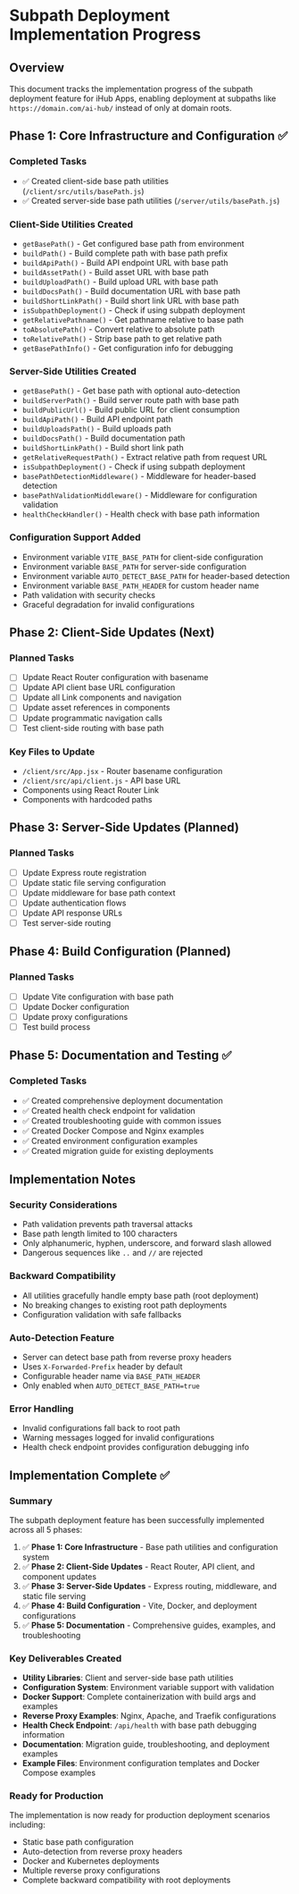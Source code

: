 # Subpath Deployment Implementation Progress

## Overview
This document tracks the implementation progress of the subpath deployment feature for iHub Apps, enabling deployment at subpaths like `https://domain.com/ai-hub/` instead of only at domain roots.

## Phase 1: Core Infrastructure and Configuration ✅

### Completed Tasks
- ✅ Created client-side base path utilities (`/client/src/utils/basePath.js`)
- ✅ Created server-side base path utilities (`/server/utils/basePath.js`)

### Client-Side Utilities Created
- `getBasePath()` - Get configured base path from environment
- `buildPath()` - Build complete path with base path prefix
- `buildApiPath()` - Build API endpoint URL with base path
- `buildAssetPath()` - Build asset URL with base path
- `buildUploadPath()` - Build upload URL with base path
- `buildDocsPath()` - Build documentation URL with base path
- `buildShortLinkPath()` - Build short link URL with base path
- `isSubpathDeployment()` - Check if using subpath deployment
- `getRelativePathname()` - Get pathname relative to base path
- `toAbsolutePath()` - Convert relative to absolute path
- `toRelativePath()` - Strip base path to get relative path
- `getBasePathInfo()` - Get configuration info for debugging

### Server-Side Utilities Created
- `getBasePath()` - Get base path with optional auto-detection
- `buildServerPath()` - Build server route path with base path
- `buildPublicUrl()` - Build public URL for client consumption
- `buildApiPath()` - Build API endpoint path
- `buildUploadsPath()` - Build uploads path
- `buildDocsPath()` - Build documentation path
- `buildShortLinkPath()` - Build short link path
- `getRelativeRequestPath()` - Extract relative path from request URL
- `isSubpathDeployment()` - Check if using subpath deployment
- `basePathDetectionMiddleware()` - Middleware for header-based detection
- `basePathValidationMiddleware()` - Middleware for configuration validation
- `healthCheckHandler()` - Health check with base path information

### Configuration Support Added
- Environment variable `VITE_BASE_PATH` for client-side configuration
- Environment variable `BASE_PATH` for server-side configuration
- Environment variable `AUTO_DETECT_BASE_PATH` for header-based detection
- Environment variable `BASE_PATH_HEADER` for custom header name
- Path validation with security checks
- Graceful degradation for invalid configurations

## Phase 2: Client-Side Updates (Next)

### Planned Tasks
- [ ] Update React Router configuration with basename
- [ ] Update API client base URL configuration
- [ ] Update all Link components and navigation
- [ ] Update asset references in components
- [ ] Update programmatic navigation calls
- [ ] Test client-side routing with base path

### Key Files to Update
- `/client/src/App.jsx` - Router basename configuration
- `/client/src/api/client.js` - API base URL
- Components using React Router Link
- Components with hardcoded paths

## Phase 3: Server-Side Updates (Planned)

### Planned Tasks
- [ ] Update Express route registration
- [ ] Update static file serving configuration
- [ ] Update middleware for base path context
- [ ] Update authentication flows
- [ ] Update API response URLs
- [ ] Test server-side routing

## Phase 4: Build Configuration (Planned)

### Planned Tasks
- [ ] Update Vite configuration with base path
- [ ] Update Docker configuration
- [ ] Update proxy configurations
- [ ] Test build process

## Phase 5: Documentation and Testing ✅

### Completed Tasks
- ✅ Created comprehensive deployment documentation
- ✅ Created health check endpoint for validation
- ✅ Created troubleshooting guide with common issues
- ✅ Created Docker Compose and Nginx examples
- ✅ Created environment configuration examples
- ✅ Created migration guide for existing deployments

## Implementation Notes

### Security Considerations
- Path validation prevents path traversal attacks
- Base path length limited to 100 characters
- Only alphanumeric, hyphen, underscore, and forward slash allowed
- Dangerous sequences like `..` and `//` are rejected

### Backward Compatibility
- All utilities gracefully handle empty base path (root deployment)
- No breaking changes to existing root path deployments
- Configuration validation with safe fallbacks

### Auto-Detection Feature
- Server can detect base path from reverse proxy headers
- Uses `X-Forwarded-Prefix` header by default
- Configurable header name via `BASE_PATH_HEADER`
- Only enabled when `AUTO_DETECT_BASE_PATH=true`

### Error Handling
- Invalid configurations fall back to root path
- Warning messages logged for invalid configurations
- Health check endpoint provides configuration debugging info

## Implementation Complete ✅

### Summary
The subpath deployment feature has been successfully implemented across all 5 phases:

1. ✅ **Phase 1: Core Infrastructure** - Base path utilities and configuration system
2. ✅ **Phase 2: Client-Side Updates** - React Router, API client, and component updates  
3. ✅ **Phase 3: Server-Side Updates** - Express routing, middleware, and static file serving
4. ✅ **Phase 4: Build Configuration** - Vite, Docker, and deployment configurations
5. ✅ **Phase 5: Documentation** - Comprehensive guides, examples, and troubleshooting

### Key Deliverables Created
- **Utility Libraries**: Client and server-side base path utilities
- **Configuration System**: Environment variable support with validation
- **Docker Support**: Complete containerization with build args and examples
- **Reverse Proxy Examples**: Nginx, Apache, and Traefik configurations
- **Health Check Endpoint**: `/api/health` with base path debugging information
- **Documentation**: Migration guide, troubleshooting, and deployment examples
- **Example Files**: Environment configuration templates and Docker Compose examples

### Ready for Production
The implementation is now ready for production deployment scenarios including:
- Static base path configuration
- Auto-detection from reverse proxy headers
- Docker and Kubernetes deployments
- Multiple reverse proxy configurations
- Complete backward compatibility with root deployments